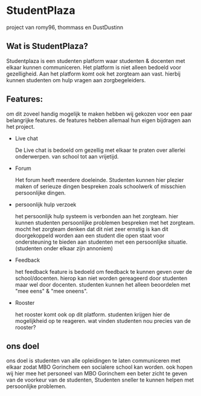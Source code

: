 # StudentPlaza 
project van romy96, thommass en DustDustinn 
## Wat is StudentPlaza?
Studentplaza is een studenten platform waar studenten & docenten met elkaar kunnen communiceren. Het platform is niet alleen bedoeld voor gezelligheid. Aan het platform komt ook het zorgteam aan vast. hierbij kunnen studenten om hulp vragen aan zorgbegeleiders.

## Features:
om dit zoveel handig mogelijk te maken hebben wij gekozen voor een paar belangrijke features. de features hebben allemaal hun eigen bijdragen aan het project.

* Live chat
  
	De Live chat is bedoeld om gezellig met elkaar te praten over allerlei onderwerpen. van school tot aan vrijetijd.
* Forum

	Het forum heeft meerdere doeleinde. Studenten kunnen hier plezier maken of serieuze dingen bespreken zoals schoolwerk of misschien persoonlijke dingen.
	
* persoonlijk hulp verzoek

  het persoonlijk hulp systeem is verbonden aan het zorgteam. hier kunnen studenten persoonlijke problemen bespreken met het zorgteam. mocht het zorgteam denken dat dit niet zeer ernstig is kan dit doorgekoppeld worden aan een student die open staat voor ondersteuning te bieden aan studenten met een persoonlijke situatie. (studenten onder elkaar zijn annoniem)
* Feedback

	het feedback feature is bedoeld om feedback te kunnen geven over de school/docenten. hierop kan niet worden gereageerd door studenten maar wel door docenten. studenten kunnen het alleen beoordelen met "mee eens" & "mee oneens".
* Rooster

	het rooster komt ook op dit platform. studenten krijgen hier de mogelijkheid op te reageren. wat vinden studenten nou precies van de rooster?

## ons doel
ons doel is studenten van alle opleidingen te laten communiceren met elkaar zodat MBO Gorinchem een socialere school kan worden. ook hopen wij hier mee het personeel van MBO Gorinchem een beter zicht te geven van de voorkeur van de studenten, Studenten sneller te kunnen helpen met persoonlijke problemen.

